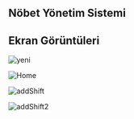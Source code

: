 ## Nöbet Yönetim Sistemi


## Ekran Görüntüleri

![yeni](./src/assets/images/yeni.png)

![Home](./src/assets/images/home.png)

![addShift](./src/assets/images/addShift.png)

![addShift2](./src/assets/images/addShift2.png)


